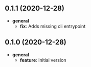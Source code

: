 ## 0.1.1 (2020-12-28)

* __general__
    * **fix**: Adds missing cli entrypoint

## 0.1.0 (2020-12-28)

* __general__
    * **feature**: Initial version

